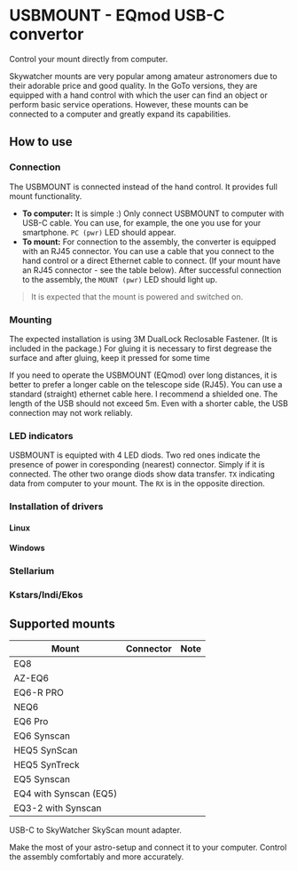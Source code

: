 # USBMOUNT - EQmod  USB-C convertor
Control your mount directly from  computer. 

Skywatcher mounts are very popular among amateur astronomers due to their adorable price and good quality. In the GoTo versions, they are equipped with a hand control with which the user can find an object or perform basic service operations. However, these mounts can be connected to a computer and greatly expand its capabilities.

## How to use

### Connection
The USBMOUNT is connected instead of the hand control. It provides full mount functionality.

* **To computer:** It is simple :) Only connect USBMOUNT to computer with USB-C cable. You can use, for example, the one you use for your smartphone. `PC (pwr)` LED should appear. 
* **To mount:**  For connection to the assembly, the converter is equipped with an RJ45 connector. You can use a cable that you connect to the hand control or a direct Ethernet cable to connect. (If your mount have an RJ45 connector - see the table below). After successful connection to the assembly, the `MOUNT (pwr)` LED should light up. 

> It is expected that the mount is powered and switched on.

### Mounting
The expected installation is using 3M DualLock Reclosable Fastener. (It is included in the package.) For gluing it is necessary to first degrease the surface and after gluing, keep it pressed for some time

If you need to operate the USBMOUNT (EQmod) over long distances, it is better to prefer a longer cable on the telescope side (RJ45). You can use a standard (straight) ethernet cable here. I recommend a shielded one. The length of the USB should not exceed 5m. Even with a shorter cable, the USB connection may not work reliably. 

### LED indicators
USBMOUNT is equipted with 4 LED diods. Two red ones indicate the presence of power in coresponding (nearest) connector. Simply if it is connected. The other two orange diods show data transfer. `TX` indicating data from computer to your mount. The `RX` is in the opposite direction. 

### Installation of drivers
#### Linux


#### Windows

### Stellarium


### Kstars/Indi/Ekos




## Supported mounts

| Mount | Connector | Note |
|-----|-----|-----|
| EQ8 | | |
| AZ-EQ6 |  | |
| EQ6-R PRO | | |
| NEQ6 | | |
| EQ6 Pro | | |
| EQ6 Synscan  | | |
| HEQ5 SynScan  | | |
| HEQ5 SynTreck | | |
| EQ5 Synscan | | |
| EQ4 with Synscan (EQ5) | | |
| EQ3-2 with Synscan	 | | |


USB-C to SkyWatcher SkyScan mount adapter. 

Make the most of your astro-setup and connect it to your computer. Control the assembly comfortably and more accurately.
